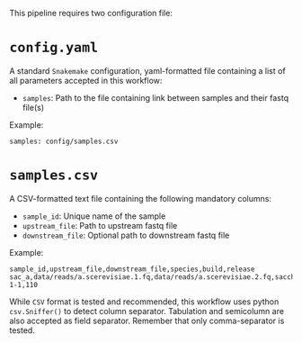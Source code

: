 This pipeline requires two configuration file:

# `config.yaml`

A standard `Snakemake` configuration, yaml-formatted file containing a list of
all parameters accepted in this workflow:

* `samples`: Path to the file containing link between samples and their fastq file(s)

Example:

```
samples: config/samples.csv
```

# `samples.csv`

A CSV-formatted text file containing the following mandatory columns:

* `sample_id`: Unique name of the sample
* `upstream_file`: Path to upstream fastq file
* `downstream_file`: Optional path to downstream fastq file

Example:

```
sample_id,upstream_file,downstream_file,species,build,release
sac_a,data/reads/a.scerevisiae.1.fq,data/reads/a.scerevisiae.2.fq,saccharomyces_cerevisiae,R64-1-1,110
```

While `CSV` format is tested and recommended, this workflow uses python
`csv.Sniffer()` to detect column separator. Tabulation and semicolumn are
also accepted as field separator. Remember that only comma-separator is
tested.
